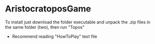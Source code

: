 # AristocratoposGame

To install just download the folder executable and unpack the .zip files in the same folder (two), then run "Topos"
- Recommend reading "HowToPlay" text file
